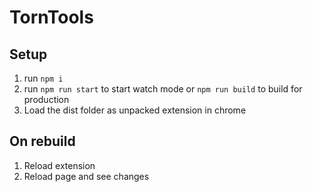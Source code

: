 # TornTools

## Setup

1. run `npm i`
2. run `npm run start` to start watch mode or `npm run build` to build for production
3. Load the dist folder as unpacked extension in chrome

## On rebuild

1. Reload extension
2. Reload page and see changes
